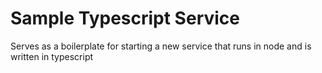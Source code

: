# Sample Typescript Service
Serves as a boilerplate for starting a new service that runs in node and is written in typescript 

